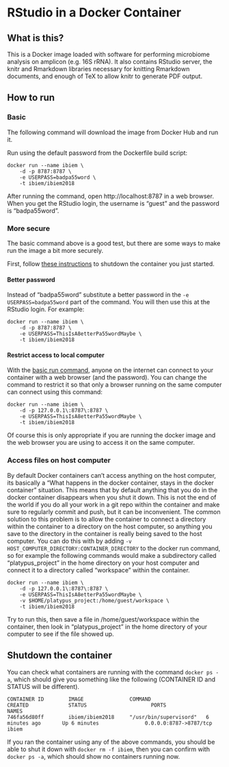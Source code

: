 RStudio in a Docker Container
=============================

## What is this?

This is a Docker image loaded with software for performing microbiome
analysis on amplicon (e.g. 16S rRNA).  It also contains RStudio
server, the knitr and Rmarkdown libraries necessary for knitting
Rmarkdown documents, and enough of TeX to allow knitr to generate PDF output.


## How to run

### Basic
The following command will download the image from Docker Hub and run
it.

Run using the default password from the Dockerfile build script:
```
docker run --name ibiem \
	-d -p 8787:8787 \
	-e USERPASS=badpa55word \
	-t ibiem/ibiem2018
```

After running the command, open http://localhost:8787 in a web
browser.  When you get the RStudio login, the username is “guest” and
the password is “badpa55word”.

### More secure
The basic command above is a good test, but there are some ways to
make run the image a bit more securely.

First, follow [these instructions](#shutdown-the-container) to
shutdown the container you just started.

#### Better password
Instead of “badpa55word” substitute a better password in the `-e
USERPASS=badpa55word` part of the command.  You will then use this at
the RStudio login. For example:

```
docker run --name ibiem \
	-d -p 8787:8787 \
	-e USERPASS=ThisIsA8etterPa55wordMaybe \
	-t ibiem/ibiem2018
```

#### Restrict access to local computer
With the [basic run command](#basic), anyone on the internet can
connect to your container with a web browser (and the password).  You
can change the command to restrict it so that only a browser running
on the same computer can connect using this command:

```
docker run --name ibiem \
	-d -p 127.0.0.1\:8787\:8787 \
	-e USERPASS=ThisIsA8etterPa55wordMaybe \
	-t ibiem/ibiem2018
```

Of course this is only appropriate if you are running the docker image
and the web browser you are using to access it on the same computer.

### Access files on host computer
By default Docker containers can’t access anything on the host
computer, its basically a “What happens in the docker container, stays
in the docker container” situation. This means that by default
anything that you do in the docker container disappears when you shut
it down.  This is not the end of the world if you do all your work in
a git repo within the container and make sure to regularly commit and
push, but it can be inconvenient.  The common solution to this problem
is to allow the container to connect a directory within the container to a directory on the host computer, so anything you save to the directory in the container is really being saved to the host computer.  You can do this with by adding `-v HOST_COMPUTER_DIRECTORY:CONTAINER_DIRECTORY` to the docker run command, so for example the following commands would make a subdirectory called “platypus_project” in the home directory on your host computer and connect it to a directory called “workspace” within the container.


```
docker run --name ibiem \
	-d -p 127.0.0.1\:8787\:8787 \
	-e USERPASS=ThisIsA8etterPa55wordMaybe \
	-v $HOME/platypus_project:/home/guest/workspace \
	-t ibiem/ibiem2018
```

Try to run this, then save a file in /home/guest/workspace within the container, then look in “platypus_project” in the home directory of your computer to see if the file showed up.


## Shutdown the container
You can check what containers are running with the command
`docker ps -a`, which should give you something like the following
(CONTAINER ID and STATUS will be different).

```
CONTAINER ID        IMAGE               COMMAND                  CREATED             STATUS                     PORTS                    NAMES
746fa56d80ff        ibiem/ibiem2018     "/usr/bin/supervisord"   6 minutes ago       Up 6 minutes               0.0.0.0:8787->8787/tcp   ibiem
```

If you ran the container using any of the above commands, you should
be able to shut it down with `docker rm -f ibiem`, then you can
confirm with `docker ps -a`, which should show no containers running now.
